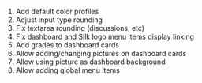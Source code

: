 1. Add default color profiles
1. Adjust input type rounding
1. Fix textarea rounding (discussions, etc)
1. Fix dashboard and Silk logo menu items display linking
1. Add grades to dashboard cards
1. Allow adding/changing pictures on dashboard cards
1. Allow using picture as dashboard background
1. Allow adding global menu items